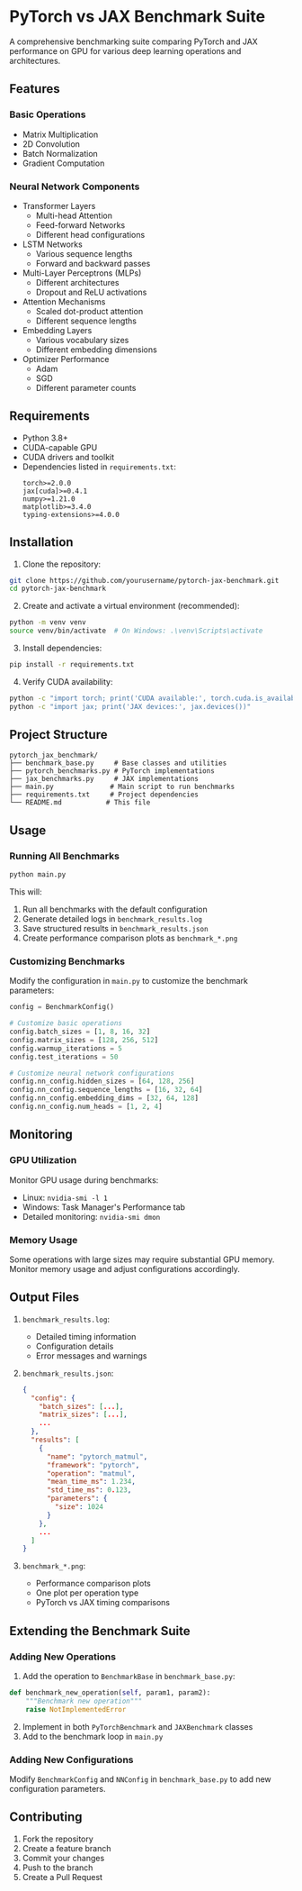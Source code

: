 # PyTorch vs JAX Benchmark Suite

A comprehensive benchmarking suite comparing PyTorch and JAX performance on GPU for various deep learning operations and architectures.

## Features

### Basic Operations
- Matrix Multiplication
- 2D Convolution
- Batch Normalization
- Gradient Computation

### Neural Network Components
- Transformer Layers
  - Multi-head Attention
  - Feed-forward Networks
  - Different head configurations
- LSTM Networks
  - Various sequence lengths
  - Forward and backward passes
- Multi-Layer Perceptrons (MLPs)
  - Different architectures
  - Dropout and ReLU activations
- Attention Mechanisms
  - Scaled dot-product attention
  - Different sequence lengths
- Embedding Layers
  - Various vocabulary sizes
  - Different embedding dimensions
- Optimizer Performance
  - Adam
  - SGD
  - Different parameter counts

## Requirements

- Python 3.8+
- CUDA-capable GPU
- CUDA drivers and toolkit
- Dependencies listed in `requirements.txt`:
  ```
  torch>=2.0.0
  jax[cuda]>=0.4.1
  numpy>=1.21.0
  matplotlib>=3.4.0
  typing-extensions>=4.0.0
  ```

## Installation

1. Clone the repository:
```bash
git clone https://github.com/yourusername/pytorch-jax-benchmark.git
cd pytorch-jax-benchmark
```

2. Create and activate a virtual environment (recommended):
```bash
python -m venv venv
source venv/bin/activate  # On Windows: .\venv\Scripts\activate
```

3. Install dependencies:
```bash
pip install -r requirements.txt
```

4. Verify CUDA availability:
```bash
python -c "import torch; print('CUDA available:', torch.cuda.is_available())"
python -c "import jax; print('JAX devices:', jax.devices())"
```

## Project Structure

```
pytorch_jax_benchmark/
├── benchmark_base.py     # Base classes and utilities
├── pytorch_benchmarks.py # PyTorch implementations
├── jax_benchmarks.py     # JAX implementations
├── main.py              # Main script to run benchmarks
├── requirements.txt     # Project dependencies
└── README.md           # This file
```

## Usage

### Running All Benchmarks

```bash
python main.py
```

This will:
1. Run all benchmarks with the default configuration
2. Generate detailed logs in `benchmark_results.log`
3. Save structured results in `benchmark_results.json`
4. Create performance comparison plots as `benchmark_*.png`

### Customizing Benchmarks

Modify the configuration in `main.py` to customize the benchmark parameters:

```python
config = BenchmarkConfig()

# Customize basic operations
config.batch_sizes = [1, 8, 16, 32]
config.matrix_sizes = [128, 256, 512]
config.warmup_iterations = 5
config.test_iterations = 50

# Customize neural network configurations
config.nn_config.hidden_sizes = [64, 128, 256]
config.nn_config.sequence_lengths = [16, 32, 64]
config.nn_config.embedding_dims = [32, 64, 128]
config.nn_config.num_heads = [1, 2, 4]
```

## Monitoring

### GPU Utilization
Monitor GPU usage during benchmarks:
- Linux: `nvidia-smi -l 1`
- Windows: Task Manager's Performance tab
- Detailed monitoring: `nvidia-smi dmon`

### Memory Usage
Some operations with large sizes may require substantial GPU memory. Monitor memory usage and adjust configurations accordingly.

## Output Files

1. `benchmark_results.log`:
   - Detailed timing information
   - Configuration details
   - Error messages and warnings

2. `benchmark_results.json`:
   ```json
   {
     "config": {
       "batch_sizes": [...],
       "matrix_sizes": [...],
       ...
     },
     "results": [
       {
         "name": "pytorch_matmul",
         "framework": "pytorch",
         "operation": "matmul",
         "mean_time_ms": 1.234,
         "std_time_ms": 0.123,
         "parameters": {
           "size": 1024
         }
       },
       ...
     ]
   }
   ```

3. `benchmark_*.png`:
   - Performance comparison plots
   - One plot per operation type
   - PyTorch vs JAX timing comparisons

## Extending the Benchmark Suite

### Adding New Operations

1. Add the operation to `BenchmarkBase` in `benchmark_base.py`:
```python
def benchmark_new_operation(self, param1, param2):
    """Benchmark new operation"""
    raise NotImplementedError
```

2. Implement in both `PyTorchBenchmark` and `JAXBenchmark` classes
3. Add to the benchmark loop in `main.py`

### Adding New Configurations

Modify `BenchmarkConfig` and `NNConfig` in `benchmark_base.py` to add new configuration parameters.

## Contributing

1. Fork the repository
2. Create a feature branch
3. Commit your changes
4. Push to the branch
5. Create a Pull Request

